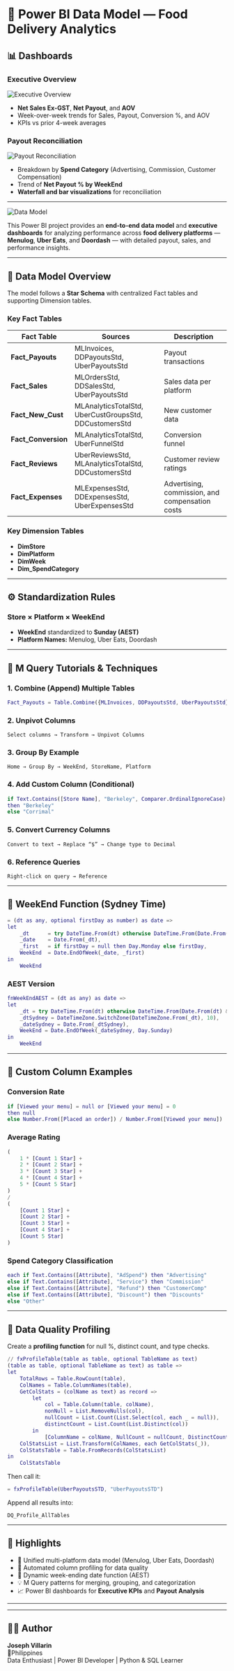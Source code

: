 # 🍳 Power BI Data Model — Food Delivery Analytics


## 📊 Dashboards

### Executive Overview
![Executive Overview](visual1.png)
- **Net Sales Ex-GST**, **Net Payout**, and **AOV**
- Week-over-week trends for Sales, Payout, Conversion %, and AOV
- KPIs vs prior 4-week averages

### Payout Reconciliation
![Payout Reconciliation](visual2.png)
- Breakdown by **Spend Category** (Advertising, Commission, Customer Compensation)
- Trend of **Net Payout % by WeekEnd**
- **Waterfall and bar visualizations** for reconciliation

---

![Data Model](Data%20Modeling.png)

This Power BI project provides an **end-to-end data model** and **executive dashboards** for analyzing performance across **food delivery platforms** — **Menulog**, **Uber Eats**, and **Doordash** — with detailed payout, sales, and performance insights.

---

## 🧠 Data Model Overview

The model follows a **Star Schema** with centralized Fact tables and supporting Dimension tables.

### Key Fact Tables
| Fact Table | Sources | Description |
|-------------|----------|-------------|
| **Fact_Payouts** | MLInvoices, DDPayoutsStd, UberPayoutsStd | Payout transactions |
| **Fact_Sales** | MLOrdersStd, DDSalesStd, UberPayoutsStd | Sales data per platform |
| **Fact_New_Cust** | MLAnalyticsTotalStd, UberCustGroupsStd, DDCustomersStd | New customer data |
| **Fact_Conversion** | MLAnalyticsTotalStd, UberFunnelStd | Conversion funnel |
| **Fact_Reviews** | UberReviewsStd, MLAnalyticsTotalStd, DDCustomersStd | Customer review ratings |
| **Fact_Expenses** | MLExpensesStd, DDExpensesStd, UberExpensesStd | Advertising, commission, and compensation costs |

### Key Dimension Tables
- **DimStore**
- **DimPlatform**
- **DimWeek**
- **Dim_SpendCategory**

---

## ⚙️ Standardization Rules

### Store × Platform × WeekEnd
- **WeekEnd** standardized to **Sunday (AEST)**  
- **Platform Names:** Menulog, Uber Eats, Doordash

---

## 🔁 M Query Tutorials & Techniques

### 1. Combine (Append) Multiple Tables
```m
Fact_Payouts = Table.Combine({MLInvoices, DDPayoutsStd, UberPayoutsStd})
```

### 2. Unpivot Columns
```
Select columns → Transform → Unpivot Columns
```

### 3. Group By Example
```
Home → Group By → WeekEnd, StoreName, Platform
```

### 4. Add Custom Column (Conditional)
```m
if Text.Contains([Store Name], "Berkeley", Comparer.OrdinalIgnoreCase)
then "Berkeley"
else "Corrimal"
```

### 5. Convert Currency Columns
```
Convert to text → Replace “$” → Change type to Decimal
```

### 6. Reference Queries
```
Right-click on query → Reference
```

---

## 📅 WeekEnd Function (Sydney Time)

```m
= (dt as any, optional firstDay as number) as date =>
let
    _dt      = try DateTime.From(dt) otherwise DateTime.From(Date.From(dt) & #time(0,0,0)),
    _date    = Date.From(_dt),
    _first   = if firstDay = null then Day.Monday else firstDay,
    WeekEnd  = Date.EndOfWeek(_date, _first)
in
    WeekEnd
```

### AEST Version
```m
fnWeekEndAEST = (dt as any) as date =>
let
    _dt = try DateTime.From(dt) otherwise DateTime.From(Date.From(dt) & #time(0,0,0)),
    _dtSydney = DateTimeZone.SwitchZone(DateTimeZone.From(_dt), 10),
    _dateSydney = Date.From(_dtSydney),
    WeekEnd = Date.EndOfWeek(_dateSydney, Day.Sunday)
in
    WeekEnd
```

---

## 🧮 Custom Column Examples

### Conversion Rate
```m
if [Viewed your menu] = null or [Viewed your menu] = 0 
then null 
else Number.From([Placed an order]) / Number.From([Viewed your menu])
```

### Average Rating
```m
(
    1 * [Count 1 Star] +
    2 * [Count 2 Star] +
    3 * [Count 3 Star] +
    4 * [Count 4 Star] +
    5 * [Count 5 Star]
)
/
(
    [Count 1 Star] +
    [Count 2 Star] +
    [Count 3 Star] +
    [Count 4 Star] +
    [Count 5 Star]
)
```

### Spend Category Classification
```m
each if Text.Contains([Attribute], "AdSpend") then "Advertising"
else if Text.Contains([Attribute], "Service") then "Commission"
else if Text.Contains([Attribute], "Refund") then "CustomerComp"
else if Text.Contains([Attribute], "Discount") then "Discounts"
else "Other"
```

---

## 🧩 Data Quality Profiling

Create a **profiling function** for null %, distinct count, and type checks.

```m
// fxProfileTable(table as table, optional TableName as text)
(table as table, optional TableName as text) as table =>
let
    TotalRows = Table.RowCount(table),
    ColNames = Table.ColumnNames(table),
    GetColStats = (colName as text) as record =>
        let
            col = Table.Column(table, colName),
            nonNull = List.RemoveNulls(col),
            nullCount = List.Count(List.Select(col, each _ = null)),
            distinctCount = List.Count(List.Distinct(col))
        in
            [ColumnName = colName, NullCount = nullCount, DistinctCount = distinctCount],
    ColStatsList = List.Transform(ColNames, each GetColStats(_)),
    ColStatsTable = Table.FromRecords(ColStatsList)
in
    ColStatsTable
```

Then call it:
```m
= fxProfileTable(UberPayoutsSTD, "UberPayoutsSTD")
```

Append all results into:
```
DQ_Profile_AllTables
```

---

## 🧾 Highlights

- 🔄 Unified multi-platform data model (Menulog, Uber Eats, Doordash)
- 🧩 Automated column profiling for data quality
- 📆 Dynamic week-ending date function (AEST)
- 💡 M Query patterns for merging, grouping, and categorization
- 📈 Power BI dashboards for **Executive KPIs** and **Payout Analysis**

---

---

## 🧑‍💻 Author
**Joseph Villarin**  
📍Philippines  
Data Enthusiast | Power BI Developer | Python & SQL Learner  

